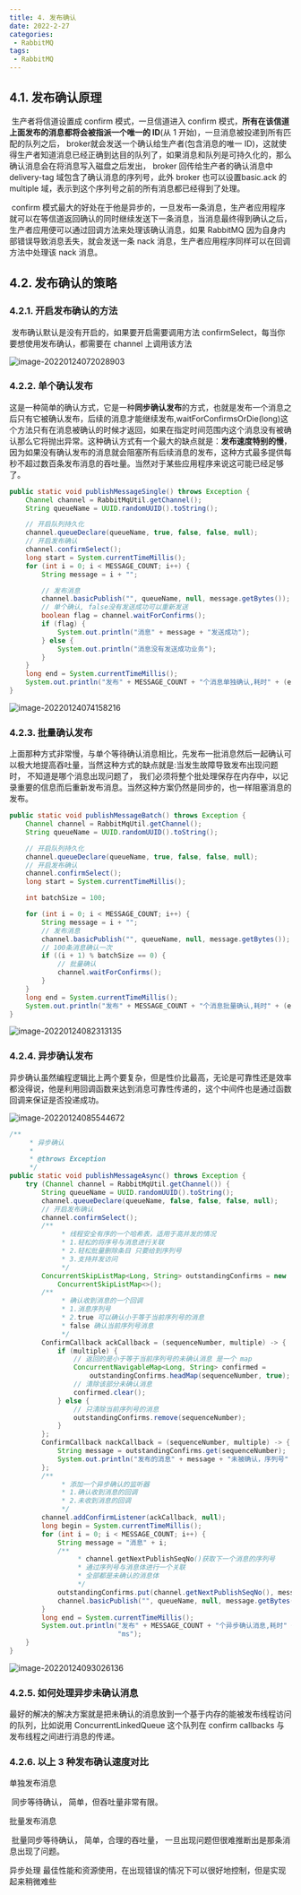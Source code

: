 ```yaml
---
title: 4. 发布确认
date: 2022-2-27
categories:
 - RabbitMQ
tags:
 - RabbitMQ
---
```


## 4.1. 发布确认原理

​		生产者将信道设置成 confirm 模式，一旦信道进入 confirm 模式，**所有在该信道上面发布的消息都将会被指派一个唯一的 ID**(从 1 开始)，一旦消息被投递到所有匹配的队列之后， broker就会发送一个确认给生产者(包含消息的唯一 ID)，这就使得生产者知道消息已经正确到达目的队列了，如果消息和队列是可持久化的，那么确认消息会在将消息写入磁盘之后发出， broker 回传给生产者的确认消息中 delivery-tag 域包含了确认消息的序列号，此外 broker 也可以设置basic.ack 的 multiple 域，表示到这个序列号之前的所有消息都已经得到了处理。

​		confirm 模式最大的好处在于他是异步的，一旦发布一条消息，生产者应用程序就可以在等信道返回确认的同时继续发送下一条消息，当消息最终得到确认之后，生产者应用便可以通过回调方法来处理该确认消息，如果 RabbitMQ 因为自身内部错误导致消息丢失，就会发送一条 nack 消息，生产者应用程序同样可以在回调方法中处理该 nack 消息。

## 4.2. 发布确认的策略  

### 4.2.1. 开启发布确认的方法

​		发布确认默认是没有开启的，如果要开启需要调用方法 confirmSelect，每当你要想使用发布确认，都需要在 channel 上调用该方法  

![image-20220124072028903](https://coderdu.com/image/image-20220124072028903.png)

### 4.2.2. 单个确认发布

​		这是一种简单的确认方式，它是一种**同步确认发布**的方式，也就是发布一个消息之后只有它被确认发布，后续的消息才能继续发布,waitForConfirmsOrDie(long)这个方法只有在消息被确认的时候才返回，如果在指定时间范围内这个消息没有被确认那么它将抛出异常。
​		这种确认方式有一个最大的缺点就是：**发布速度特别的慢**， 因为如果没有确认发布的消息就会阻塞所有后续消息的发布，这种方式最多提供每秒不超过数百条发布消息的吞吐量。当然对于某些应用程序来说这可能已经足够了。  

```java
public static void publishMessageSingle() throws Exception {
    Channel channel = RabbitMqUtil.getChannel();
    String queueName = UUID.randomUUID().toString();

    // 开启队列持久化
    channel.queueDeclare(queueName, true, false, false, null);
    // 开启发布确认
    channel.confirmSelect();
    long start = System.currentTimeMillis();
    for (int i = 0; i < MESSAGE_COUNT; i++) {
        String message = i + "";

        // 发布消息
        channel.basicPublish("", queueName, null, message.getBytes());
        // 单个确认, false没有发送成功可以重新发送
        boolean flag = channel.waitForConfirms();
        if (flag) {
            System.out.println("消息" + message + "发送成功");
        } else {
            System.out.println("消息没有发送成功业务");
        }
    }
    long end = System.currentTimeMillis();
    System.out.println("发布" + MESSAGE_COUNT + "个消息单独确认,耗时" + (end - start) + "ms");
}
```

![image-20220124074158216](https://coderdu.com/image/image-20220124074158216.png)

### 4.2.3. 批量确认发布

​		上面那种方式非常慢，与单个等待确认消息相比，先发布一批消息然后一起确认可以极大地提高吞吐量，当然这种方式的缺点就是:当发生故障导致发布出现问题时， 不知道是哪个消息出现问题了， 我们必须将整个批处理保存在内存中，以记录重要的信息而后重新发布消息。当然这种方案仍然是同步的，也一样阻塞消息的发布。  

```java
public static void publishMessageBatch() throws Exception {
    Channel channel = RabbitMqUtil.getChannel();
    String queueName = UUID.randomUUID().toString();

    // 开启队列持久化
    channel.queueDeclare(queueName, true, false, false, null);
    // 开启发布确认
    channel.confirmSelect();
    long start = System.currentTimeMillis();

    int batchSize = 100;

    for (int i = 0; i < MESSAGE_COUNT; i++) {
        String message = i + "";
        // 发布消息
        channel.basicPublish("", queueName, null, message.getBytes());
        // 100条消息确认一次
        if ((i + 1) % batchSize == 0) {
            // 批量确认
            channel.waitForConfirms();
        }
    }
    long end = System.currentTimeMillis();
    System.out.println("发布" + MESSAGE_COUNT + "个消息批量确认,耗时" + (end - start) + "ms");
}
```

![image-20220124082313135](https://coderdu.com/image/image-20220124082313135.png)

### 4.2.4. 异步确认发布

​		异步确认虽然编程逻辑比上两个要复杂，但是性价比最高，无论是可靠性还是效率都没得说，他是利用回调函数来达到消息可靠性传递的，这个中间件也是通过函数回调来保证是否投递成功。

![image-20220124085544672](https://coderdu.com/image/image-20220124085544672.png)

```java
/**
     * 异步确认
     *
     * @throws Exception
     */
public static void publishMessageAsync() throws Exception {
    try (Channel channel = RabbitMqUtil.getChannel()) {
        String queueName = UUID.randomUUID().toString();
        channel.queueDeclare(queueName, false, false, false, null);
        // 开启发布确认
        channel.confirmSelect();
        /**
             * 线程安全有序的一个哈希表，适用于高并发的情况
             * 1.轻松的将序号与消息进行关联
             * 2.轻松批量删除条目 只要给到序列号
             * 3.支持并发访问
             */
        ConcurrentSkipListMap<Long, String> outstandingConfirms = new
            ConcurrentSkipListMap<>();
        /**
             * 确认收到消息的一个回调
             * 1.消息序列号
             * 2.true 可以确认小于等于当前序列号的消息
             * false 确认当前序列号消息
             */
        ConfirmCallback ackCallback = (sequenceNumber, multiple) -> {
            if (multiple) {
                // 返回的是小于等于当前序列号的未确认消息 是一个 map
                ConcurrentNavigableMap<Long, String> confirmed =
                    outstandingConfirms.headMap(sequenceNumber, true);
                // 清除该部分未确认消息
                confirmed.clear();
            } else {
                // 只清除当前序列号的消息
                outstandingConfirms.remove(sequenceNumber);
            }
        };
        ConfirmCallback nackCallback = (sequenceNumber, multiple) -> {
            String message = outstandingConfirms.get(sequenceNumber);
            System.out.println("发布的消息" + message + "未被确认，序列号" + sequenceNumber);
        };
        /**
             * 添加一个异步确认的监听器
             * 1.确认收到消息的回调
             * 2.未收到消息的回调
             */
        channel.addConfirmListener(ackCallback, null);
        long begin = System.currentTimeMillis();
        for (int i = 0; i < MESSAGE_COUNT; i++) {
            String message = "消息" + i;
            /**
                 * channel.getNextPublishSeqNo()获取下一个消息的序列号
                 * 通过序列号与消息体进行一个关联
                 * 全部都是未确认的消息体
                 */
            outstandingConfirms.put(channel.getNextPublishSeqNo(), message);
            channel.basicPublish("", queueName, null, message.getBytes());
        }
        long end = System.currentTimeMillis();
        System.out.println("发布" + MESSAGE_COUNT + "个异步确认消息,耗时" + (end - begin) +
                           "ms");
    }
}
```

![image-20220124093026136](https://coderdu.com/image/image-20220124093026136.png)

### 4.2.5. 如何处理异步未确认消息

​		最好的解决的解决方案就是把未确认的消息放到一个基于内存的能被发布线程访问的队列，比如说用 ConcurrentLinkedQueue 这个队列在 confirm callbacks 与发布线程之间进行消息的传递。  

### 4.2.6. 以上 3 种发布确认速度对比

单独发布消息

​		同步等待确认， 简单，但吞吐量非常有限。

批量发布消息

​		批量同步等待确认， 简单，合理的吞吐量， 一旦出现问题但很难推断出是那条消息出现了问题。

异步处理
		最佳性能和资源使用，在出现错误的情况下可以很好地控制，但是实现起来稍微难些  
